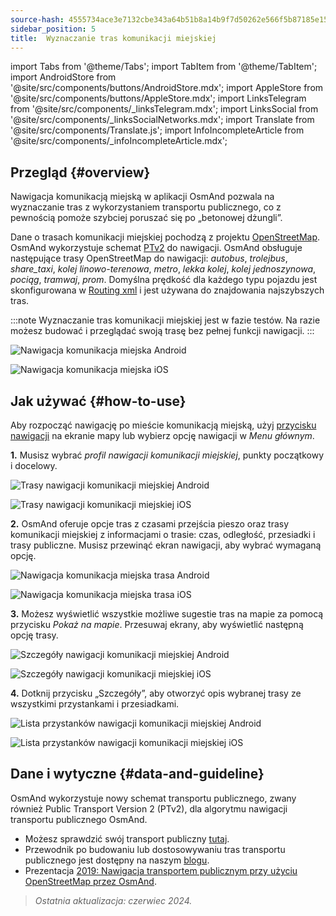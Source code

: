 ```yaml
---
source-hash: 4555734ace3e7132cbe343a64b51b8a14b9f7d50262e566f5b87185e156e7f36
sidebar_position: 5
title:  Wyznaczanie tras komunikacji miejskiej
---
```

import Tabs from '@theme/Tabs';
import TabItem from '@theme/TabItem';
import AndroidStore from '@site/src/components/buttons/AndroidStore.mdx';
import AppleStore from '@site/src/components/buttons/AppleStore.mdx';
import LinksTelegram from '@site/src/components/_linksTelegram.mdx';
import LinksSocial from '@site/src/components/_linksSocialNetworks.mdx';
import Translate from '@site/src/components/Translate.js';
import InfoIncompleteArticle from '@site/src/components/_infoIncompleteArticle.mdx';




## Przegląd {#overview}

Nawigacja komunikacją miejską w aplikacji OsmAnd pozwala na wyznaczanie tras z wykorzystaniem transportu publicznego, co z pewnością pomoże szybciej poruszać się po „betonowej dżungli”.

Dane o trasach komunikacji miejskiej pochodzą z projektu [OpenStreetMap](http://openstreetmap.org/). OsmAnd wykorzystuje schemat [PTv2](https://wiki.openstreetmap.org/wiki/Public_transport) do nawigacji. OsmAnd obsługuje następujące trasy OpenStreetMap do nawigacji: *autobus*, *trolejbus*, *share_taxi*, *kolej linowo-terenowa*, *metro*, *lekka kolej*, *kolej jednoszynowa*, *pociąg*, *tramwaj*, *prom*. Domyślna prędkość dla każdego typu pojazdu jest skonfigurowana w [Routing xml](../../../technical/build-osmand/routing.md) i jest używana do znajdowania najszybszych tras.

:::note
Wyznaczanie tras komunikacji miejskiej jest w fazie testów. Na razie możesz budować i przeglądać swoją trasę bez pełnej funkcji nawigacji.
:::

<Tabs groupId="operating-systems" queryString="current-os">

<TabItem value="android" label="Android">

![Nawigacja komunikacja miejska Android](@site/static/img/navigation/public/navigation_android.png)  

</TabItem>

<TabItem value="ios" label="iOS">  

![Nawigacja komunikacja miejska iOS](@site/static/img/navigation/public/navigation_ios.png)

</TabItem>

</Tabs>


## Jak używać {#how-to-use}

Aby rozpocząć nawigację po mieście komunikacją miejską, użyj [przycisku nawigacji](../../widgets/map-buttons.md#directions) na ekranie mapy lub wybierz opcję nawigacji w *Menu głównym*.  

**1.** Musisz wybrać *profil nawigacji komunikacji miejskiej*, punkty początkowy i docelowy.  

<Tabs groupId="operating-systems" queryString="current-os">

<TabItem value="android" label="Android">

![Trasy nawigacji komunikacji miejskiej Android](@site/static/img/navigation/public/navigation_public_android.png)

</TabItem>

<TabItem value="ios" label="iOS">  

![Trasy nawigacji komunikacji miejskiej iOS](@site/static/img/navigation/public/navigation_public_ios.png)

</TabItem>

</Tabs>

**2.** OsmAnd oferuje opcje tras z czasami przejścia pieszo oraz trasy komunikacji miejskiej z informacjami o trasie: czas, odległość, przesiadki i trasy publiczne. Musisz przewinąć ekran nawigacji, aby wybrać wymaganą opcję.  

<Tabs groupId="operating-systems" queryString="current-os">

<TabItem value="android" label="Android">

![Nawigacja komunikacja miejska trasa Android](@site/static/img/navigation/public/navigation_way_android.png)

</TabItem>

<TabItem value="ios" label="iOS">  

![Nawigacja komunikacja miejska trasa iOS](@site/static/img/navigation/public/navigation_way_ios.png)

</TabItem>

</Tabs>

**3.** Możesz wyświetlić wszystkie możliwe sugestie tras na mapie za pomocą przycisku *Pokaż na mapie*. Przesuwaj ekrany, aby wyświetlić następną opcję trasy.

<Tabs groupId="operating-systems" queryString="current-os">

<TabItem value="android" label="Android">

![Szczegóły nawigacji komunikacji miejskiej Android](@site/static/img/navigation/public/navigation_details_android.png)

</TabItem>

<TabItem value="ios" label="iOS">  

![Szczegóły nawigacji komunikacji miejskiej iOS](@site/static/img/navigation/public/navigation_details_ios.png)

</TabItem>

</Tabs>


**4.** Dotknij przycisku „Szczegóły”, aby otworzyć opis wybranej trasy ze wszystkimi przystankami i przesiadkami.  

<Tabs groupId="operating-systems" queryString="current-os">

<TabItem value="android" label="Android">

![Lista przystanków nawigacji komunikacji miejskiej Android](@site/static/img/navigation/public/navigation_stops_list_android.png)

</TabItem>

<TabItem value="ios" label="iOS">  

![Lista przystanków nawigacji komunikacji miejskiej iOS](@site/static/img/navigation/public/navigation_stops_list_ios.png)

</TabItem>

</Tabs>


## Dane i wytyczne {#data-and-guideline}

OsmAnd wykorzystuje nowy schemat transportu publicznego, zwany również Public Transport Version 2 (PTv2), dla algorytmu nawigacji transportu publicznego OsmAnd.

- Możesz sprawdzić swój transport publiczny [tutaj](http://tools.geofabrik.de/osmi/).
- Przewodnik po budowaniu lub dostosowywaniu tras transportu publicznego jest dostępny na naszym [blogu](https://osmand.net/blog/guideline-pt).
- Prezentacja [2019: Nawigacja transportem publicznym przy użyciu OpenStreetMap przez OsmAnd](https://www.youtube.com/watch?v=SPab09kaWPc&ab_channel=StateoftheMap).

> *Ostatnia aktualizacja: czerwiec 2024.*
